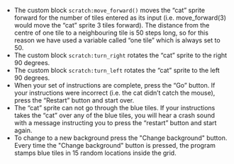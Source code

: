   -   The custom block `scratch:move_forward()` moves the “cat” sprite forward for the number of tiles entered as its input (i.e. move_forward(3) would move the “cat” sprite 3 tiles forward). The distance from the centre of one tile to a neighbouring tile is 50 steps long, so for this reason we have used a variable called “one tile” which is always set to 50.
  -   The custom block `scratch:turn_right` rotates the “cat” sprite to the right 90 degrees.
  -   The custom block `scratch:turn_left` rotates the “cat” sprite to the left 90 degrees.
  -   When your set of instructions are complete, press the “Go” button. If your instructions were incorrect (i.e. the cat didn’t catch the mouse), press the “Restart” button and start over.
  -   The “cat” sprite can not go through the blue tiles. If your instructions takes the “cat” over any of the blue tiles, you will hear a crash sound with a message instructing you to press the “restart” button and start again.
  -   To change to a new background press the "Change background" button. Every time the "Change background" button is pressed, the program stamps blue tiles in 15 random locations inside the grid.
